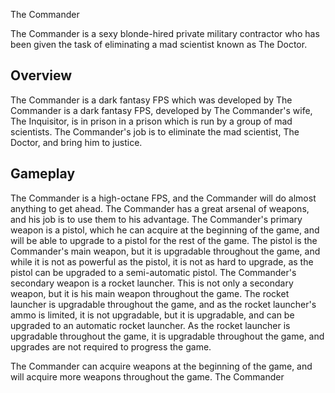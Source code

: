 The Commander

The Commander is a sexy blonde-hired private military contractor who has been given the task of eliminating a mad scientist known as The Doctor.

## Overview

The Commander is a dark fantasy FPS which was developed by                                                                                        The Commander is a dark fantasy FPS, developed by                                               The Commander's wife, The Inquisitor, is in prison in a prison which is run by a group of mad scientists. The Commander's job is to eliminate the mad scientist, The Doctor, and bring him to justice.

## Gameplay

The Commander is a high-octane FPS, and the Commander will do almost anything to get ahead. The Commander has a great arsenal of weapons, and his job is to use them to his advantage. The Commander's primary weapon is a pistol, which he can acquire at the beginning of the game, and will be able to upgrade to a pistol for the rest of the game. The pistol is the Commander's main weapon, but it is upgradable throughout the game, and while it is not as powerful as the pistol, it is not as hard to upgrade, as the pistol can be upgraded to a semi-automatic pistol. The Commander's secondary weapon is a rocket launcher. This is not only a secondary weapon, but it is his main weapon throughout the game. The rocket launcher is upgradable throughout the game, and as the rocket launcher's ammo is limited, it is not upgradable, but it is upgradable, and can be upgraded to an automatic rocket launcher. As the rocket launcher is upgradable throughout the game, it is upgradable throughout the game, and upgrades are not required to progress the game.

The Commander can acquire weapons at the beginning of the game, and will acquire more weapons throughout the game. The Commander